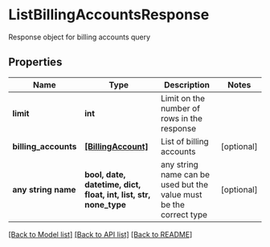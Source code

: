 # ListBillingAccountsResponse

Response object for billing accounts query

## Properties
Name | Type | Description | Notes
------------ | ------------- | ------------- | -------------
**limit** | **int** | Limit on the number of rows in the response | 
**billing_accounts** | [**[BillingAccount]**](BillingAccount.md) | List of billing accounts | [optional] 
**any string name** | **bool, date, datetime, dict, float, int, list, str, none_type** | any string name can be used but the value must be the correct type | [optional]

[[Back to Model list]](../README.md#documentation-for-models) [[Back to API list]](../README.md#documentation-for-api-endpoints) [[Back to README]](../README.md)


